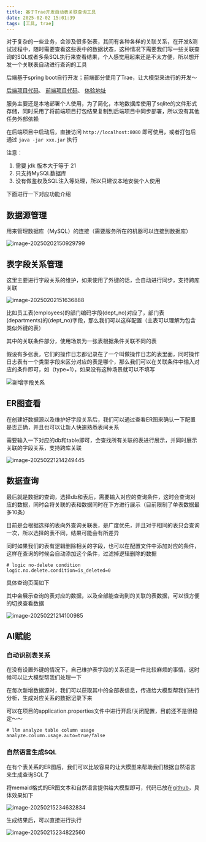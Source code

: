 ```yaml
---
title: 基于Trae开发自动表关联查询工具
date: 2025-02-02 15:01:39
tags: [工具, trae]
---
```


对于复杂的一些业务，会涉及很多张表，其间有各种各样的关联关系，在开发&测试过程中，随时需要查看这些表中的数据状态，这种情况下需要我们写一些关联查询的SQL或者多条SQL执行来查看结果，个人感觉用起来还是不太方便，所以想开发一个关联表自动进行查询的工具

后端基于spring boot自行开发；前端部分使用了Trae，让大模型来进行的开发～

[后端项目代码](https://github.com/zavier/table-relation)、 [前端项目代码](https://github.com/zavier/table-relation-front)、 [体验地址](https://zhengw-tech.com/table/index.html)

<!-- more -->

服务主要还是本地部署个人使用，为了简化，本地数据库使用了sqlite的文件形式存储，同时采用了将前端项目打包结果复制到后端项目中同步部署，所以没有其他任务外部依赖

在后端项目中启动后，直接访问 `http://localhost:8080` 即可使用，或者打包后通过 `java -jar xxx.jar` 执行

注意：

1. 需要 jdk 版本大于等于 21
1. 只支持MySQL数据库
1. 没有做鉴权及SQL注入等处理，所以只建议本地安装个人使用

下面进行一下对应功能介绍

## 数据源管理

用来管理数据库（MySQL）的连接（需要服务所在的机器可以连接到数据库）

![image-20250202150929799](/images/table-relation/data-source-1.png)

## 表字段关系管理

这里主要进行字段关系的维护，如果使用了外键的话，会自动进行同步，支持跨库关联

![image-20250202151636888](/images/table-relation/table-relation.png)

比如员工表(employees)的部门编码字段(dept_no)对应了，部门表(departments)的(dept_no)字段，那么我们可以这样配置（主表可以理解为包含类似外键的表）

其中的关联条件部分，使用场景为一张表根据条件关联不同的表

假设有多张表，它们的操作日志都记录在了一个叫做操作日志的表里面，同时操作日志表有一个类型字段来区分对应的表是哪个，那么我们可以在关联条件中输入对应的条件即可，如（type=1），如果没有这种场景就可以不填写

![新增字段关系](/images/table-relation/add-table-relation.png)

## ER图查看

在创建好数据源以及维护好字段关系后，我们可以通过查看ER图来确认一下配置是否正确，并且也可以让新人快速熟悉表间关系

需要输入一下对应的db和table即可，会查找所有关联的表进行展示，并同时展示关联的字段关系，支持跨库关联

![image-20250221214249445](/images/table-relation/er-diagram.png)

## 数据查询

最后就是数据的查询，选择db和表后，需要输入对应的查询条件，这时会查询对应的数据，同时会将关联的表和数据同时在下方进行展示（目前限制了单表数据最多10条）

目前是会根据选择的表向外查询关联表，是广度优先，并且对于相同的表只会查询一次，所以选择的表不同，结果可能会有所差异

同时如果我们的表有逻辑删除相关的字段，也可以在配置文件中添加对应的条件，这样在查询的时候会自动添加这个条件，过滤掉逻辑删除的数据

```properties
# logic no-delete condition
logic.no.delete.condition=is_deleted=0
```

具体查询页面如下

其中会展示查询的表对应的数据，以及全部能查询到的关联的表数据，可以很方便的切换查看数据

![image-20250221214100985](/images/table-relation/data-query.png)



## AI赋能

### 自动识别表关系

在没有设置外键的情况下，自己维护表字段的关系还是一件比较麻烦的事情，这时候可以让大模型帮我们处理一下

在每次新增数据源时，我们可以获取其中的全部表信息，传递给大模型帮我们进行分析，生成对应关系的数据记录下来

可以在项目的application.properties文件中进行开启/关闭配置，目前还不是很稳定～～

```properties
# llm analyze table column usage
analyze.column.usage.auto=true/false
```



### 自然语言生成SQL

在有个表关系的ER图后，我们可以比较容易的让大模型来帮助我们根据自然语言来生成查询SQL了

将memaid格式的ER图文本和自然语言提供给大模型即可，代码已放在[github](https://github.com/zavier/table-relation/commit/3017c387f4ef2b01aa7eadcdd0f55806eff19f06)，具体效果如下

![image-20250215234632834](/images/table-relation/sql-generate-01.png)

生成结果后，可以直接进行执行

![image-20250215234822560](/images/table-relation/sql-generate-02.png)
